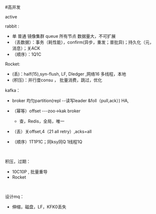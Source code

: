 #高并发

active 

rabbit :

- 单 普通 镜像集群   queue 所有节点  数据量大，不可扩展
- （丢数据）：事务（耗性能），confirm(异步，重发；普批异)；持久化（元，消息）；关ACK
- （顺序）：1Q1C

Rocket:

- (丢)：half(15),syn-flush, LF, Dledger  ,网络16 多线程，本地
- (积压)：并行度consu ， 批量消费，跳过，优化

kafka：

- broker 均匀partition(repl  --读写leader &foll（pull,ack）) HA,
- （幂等）offset ---zoo->kak broker
  - 查，Redis，全局，唯一

- （丢）关offset,4（21 all retry）,acks=all
- （顺序）1T1P1C；同ksy同Q    1线程1Q  

<br/>

积压，过期：

- 10C10P  , 批量重导
- Rocket

<br/>

设计mq：

- 伸缩，磁盘，LF，KFK0丢失
